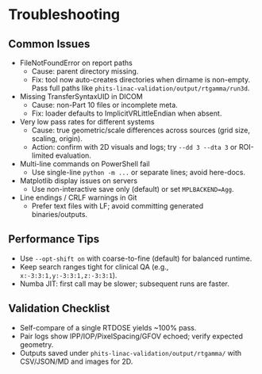 # Troubleshooting

## Common Issues
- FileNotFoundError on report paths
  - Cause: parent directory missing.
  - Fix: tool now auto-creates directories when dirname is non-empty. Pass full paths like `phits-linac-validation/output/rtgamma/run3d`.
- Missing TransferSyntaxUID in DICOM
  - Cause: non-Part 10 files or incomplete meta.
  - Fix: loader defaults to ImplicitVRLittleEndian when absent.
- Very low pass rates for different systems
  - Cause: true geometric/scale differences across sources (grid size, scaling, origin).
  - Action: confirm with 2D visuals and logs; try `--dd 3 --dta 3` or ROI-limited evaluation.
- Multi-line commands on PowerShell fail
  - Use single-line `python -m ...` or separate lines; avoid here-docs.
- Matplotlib display issues on servers
  - Use non-interactive save only (default) or set `MPLBACKEND=Agg`.
- Line endings / CRLF warnings in Git
  - Prefer text files with LF; avoid committing generated binaries/outputs.

## Performance Tips
- Use `--opt-shift on` with coarse-to-fine (default) for balanced runtime.
- Keep search ranges tight for clinical QA (e.g., `x:-3:3:1,y:-3:3:1,z:-3:3:1`).
- Numba JIT: first call may be slower; subsequent runs are faster.

## Validation Checklist
- Self-compare of a single RTDOSE yields ~100% pass.
- Pair logs show IPP/IOP/PixelSpacing/GFOV echoed; verify expected geometry.
- Outputs saved under `phits-linac-validation/output/rtgamma/` with CSV/JSON/MD and images for 2D.
